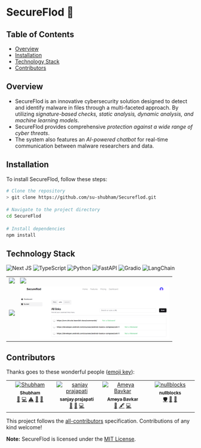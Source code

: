 # SecureFlod 🔐

## Table of Contents
- [Overview](#overview)
- [Installation](#installation)
- [Technology Stack](#technology-stack)
- [Contributors](#contributors)

## Overview

- SecureFlod is an innovative cybersecurity solution designed to detect and identify malware in files through a multi-faceted approach. By utilizing *signature-based checks, static analysis, dynamic analysis, and machine learning models*.
- SecureFlod provides comprehensive *protection against a wide range of cyber threats*. 
- The system also features an *AI-powered chatbot* for real-time communication between malware researchers and data.

## Installation

To install SecureFlod, follow these steps:

```bash
# Clone the repository
> git clone https://github.com/su-shubham/Secureflod.git

# Navigate to the project directory
cd SecureFlod

# Install dependencies
npm install 
```


## Technology Stack
![Next JS](https://img.shields.io/badge/Next-black?style=for-the-badge&logo=next.js&logoColor=white)
![TypeScript](https://img.shields.io/badge/typescript-%23007ACC.svg?style=for-the-badge&logo=typescript&logoColor=white)
![Python](https://img.shields.io/badge/python-3670A0?style=for-the-badge&logo=python&logoColor=ffdd54)
![FastAPI](https://img.shields.io/badge/FastAPI-005571?style=for-the-badge&logo=fastapi)
![Gradio](https://img.shields.io/badge/huggingface-yellow?style=for-the-badge&logo=huggingface&logoColor=yellow&logoSize=80&labelColor=white&color=yellow)
![LangChain](https://img.shields.io/badge/langchain-grey?style=for-the-badge&logo=langchain&logoColor=white&logoSize=60)




<table>
  <tr>
    <td><img src="https://github.com/i-sanjay-cs/Secureflod/assets/70086773/bd724990-1acc-49f7-9bcc-90ae7648b0b9" width="400" /></td>
    <td><img src="https://github.com/i-sanjay-cs/Secureflod/assets/70086773/c9676e48-e34e-4136-852f-6d286cd56cde" width="400" /></td>
  </tr>
  <tr>
    <td><img src="https://github.com/i-sanjay-cs/Secureflod/assets/70086773/c2ce34c3-abc0-46d3-8166-52280b83bc0a" width="400" /></td>
    <td><img src="https://github.com/su-shubham/Secureflod/blob/master/public/images/imag.png?raw=true" width="400" /></td>
  </tr>
</table>






## Contributors

Thanks goes to these wonderful people ([emoji key](https://allcontributors.org/docs/en/emoji-key)):

<!-- ALL-CONTRIBUTORS-LIST:START - Do not remove or modify this section -->
<!-- prettier-ignore-start -->
<!-- markdownlint-disable -->
<table>
  <tbody>
    <tr>
      <td align="center" valign="top" width="14.28%"><a href="https://github.com/su-shubham"><img src="https://avatars.githubusercontent.com/u/75021117?v=4?s=50" width="50px;" alt="Shubham"/><br /><sub><b>Shubham</b></sub></a><br /><a href="https://github.com/su-shubham/Secureflod/commits?author=su-shubham" title="Documentation">📖</a> <a href="https://github.com/su-shubham/Secureflod/commits?author=su-shubham" title="Code">💻</a> <a href="https://github.com/su-shubham/Secureflod/commits?author=su-shubham" title="Tests">⚠️</a> <a href="https://github.com/su-shubham/Secureflod/issues?q=author%3Asu-shubham" title="Bug reports">🐛</a> <a href="#ideas-su-shubham" title="Ideas, Planning, & Feedback">🤔</a></td>
      <td align="center" valign="top" width="14.28%"><a href="https://github.com/i-sanjay-cs"><img src="https://avatars.githubusercontent.com/u/70086773?v=4?s=50" width="50px;" alt="sanjay prajapati"/><br /><sub><b>sanjay prajapati</b></sub></a><br /><a href="#tool-i-sanjay-cs" title="Tools">🔧</a> <a href="https://github.com/su-shubham/Secureflod/commits?author=i-sanjay-cs" title="Documentation">📖</a> <a href="https://github.com/su-shubham/Secureflod/commits?author=i-sanjay-cs" title="Code">💻</a></td>
      <td align="center" valign="top" width="14.28%"><a href="https://github.com/Ameya02"><img src="https://avatars.githubusercontent.com/u/65841021?v=4?s=50" width="50px;" alt="Ameya Bavkar"/><br /><sub><b>Ameya Bavkar</b></sub></a><br /><a href="#design-Ameya02" title="Design">🎨</a> <a href="#content-Ameya02" title="Content">🖋</a> <a href="https://github.com/su-shubham/Secureflod/commits?author=Ameya02" title="Code">💻</a></td>
      <td align="center" valign="top" width="14.28%"><a href="https://github.com/nullblocks"><img src="https://avatars.githubusercontent.com/u/110848103?v=4?s=50" width="50px;" alt="nullblocks"/><br /><sub><b>nullblocks</b></sub></a><br /><a href="#security-nullblocks" title="Security">🛡️</a> <a href="#ideas-nullblocks" title="Ideas, Planning, & Feedback">🤔</a> <a href="#business-nullblocks" title="Business development">💼</a></td>
    </tr>
  </tbody>
</table>

<!-- markdownlint-restore -->
<!-- prettier-ignore-end -->

<!-- ALL-CONTRIBUTORS-LIST:END -->

This project follows the [all-contributors](https://github.com/all-contributors/all-contributors) specification. Contributions of any kind welcome!

**Note:** SecureFlod is licensed under the [MIT License](LICENSE).
